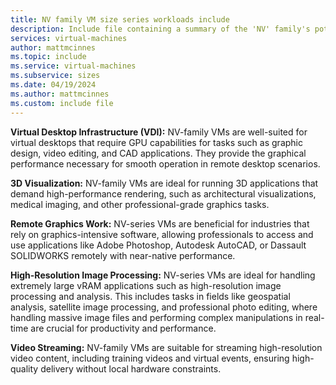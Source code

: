 ```yaml
---
title: NV family VM size series workloads include
description: Include file containing a summary of the 'NV' family's potential workloads.
services: virtual-machines
author: mattmcinnes
ms.topic: include
ms.service: virtual-machines
ms.subservice: sizes
ms.date: 04/19/2024
ms.author: mattmcinnes
ms.custom: include file
---
```

**Virtual Desktop Infrastructure (VDI):** NV-family VMs are well-suited for virtual desktops that require GPU capabilities for tasks such as graphic design, video editing, and CAD applications. They provide the graphical performance necessary for smooth operation in remote desktop scenarios.

**3D Visualization:** NV-family VMs are ideal for running 3D applications that demand high-performance rendering, such as architectural visualizations, medical imaging, and other professional-grade graphics tasks.

**Remote Graphics Work:** NV-series VMs are beneficial for industries that rely on graphics-intensive software, allowing professionals to access and use applications like Adobe Photoshop, Autodesk AutoCAD, or Dassault SOLIDWORKS remotely with near-native performance.

**High-Resolution Image Processing:** NV-series VMs are ideal for handling extremely large vRAM applications such as high-resolution image processing and analysis. This includes tasks in fields like geospatial analysis, satellite image processing, and professional photo editing, where handling massive image files and performing complex manipulations in real-time are crucial for productivity and performance.

**Video Streaming:** NV-family VMs are suitable for streaming high-resolution video content, including training videos and virtual events, ensuring high-quality delivery without local hardware constraints.